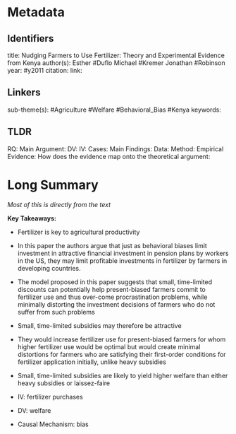 # Metadata
## Identifiers
title: Nudging Farmers to Use Fertilizer: Theory and Experimental Evidence from Kenya
author(s): Esther #Duflo Michael #Kremer Jonathan #Robinson
year: #y2011
citation:
link:

## Linkers

sub-theme(s): #Agriculture #Welfare #Behavioral_Bias #Kenya
keywords:

## TLDR

RQ:
Main Argument:
DV:
IV:
Cases:
Main Findings:
Data:
Method:
Empirical Evidence: 
How does the evidence map onto the theoretical argument: 

# Long Summary

*Most of this is directly from the text*

**Key Takeaways:**

-   ﻿Fertilizer is key to agricultural productivity

-   In this paper the authors argue that just as behavioral biases limit
    investment in attractive financial investment in pension plans by
    workers in the US, they may limit profitable investments in
    fertilizer by farmers in developing countries.

-   The model proposed in this paper suggests that small, time-limited
    discounts can potentially help present-biased farmers commit to
    fertilizer use and thus over-come procrastination problems, while
    minimally distorting the investment decisions of farmers who do not
    suffer from such problems

-   Small, time-limited subsidies may therefore be attractive

-   They would increase fertilizer use for present-biased farmers for
    whom higher fertilizer use would be optimal but would create minimal
    distortions for farmers who are satisfying their first-order
    conditions for fertilizer application initially, unlike heavy
    subsidies

-   Small, time-limited subsidies are likely to yield higher welfare
    than either heavy subsidies or laissez-faire

-   IV: fertilizer purchases

-   DV: welfare

-   Causal Mechanism: bias
